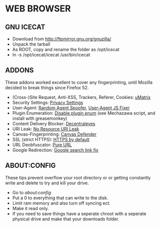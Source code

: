 # WEB BROWSER

## GNU ICECAT
* Download from http://ftpmirror.gnu.org/gnuzilla/
* Unpack the tarball
* As ROOT, copy and rename the folder as /opt/icecat
* ln -s /opt/icecat/icecat /usr/bin/icecat

## ADDONS
These addons worked excellent to cover any fingerprinting, until Mozilla decided to break things since Firefox 52.
* (Cross-)Site Request, Anti-XSS, Trackers, Referer, Cookies: [uMatrix](https://addons.mozilla.org/en-US/firefox/addon/umatrix/)
* Security Settings: [Privacy Settings](https://addons.mozilla.org/en-US/firefox/addon/privacy-settings/)
* User-Agent: [Random Agent Spoofer](https://addons.mozilla.org/en-US/firefox/addon/random-agent-spoofer/), [User-Agent JS Fixer](https://addons.mozilla.org/en-US/firefox/addon/user-agent-js-fixer/)
* Plugin Enumeration: [Disable plugin enum](https://github.com/dillbyrne/random-agent-spoofer/issues/283) (see Mechazawa script, and install with greasemonkey)
* Content Delivery Blocker: [Decentraleyes](https://addons.mozilla.org/en-US/firefox/addon/decentraleyes/)
* URI Leak: [No Resource URI Leak](https://addons.mozilla.org/en-US/firefox/addon/no-resource-uri-leak/)
* Canvas-Fingerprinting: [Canvas Defender](https://addons.mozilla.org/en-US/firefox/addon/no-canvas-fingerprinting/)
* SSL (strict HTTPS): [HTTPS by default](https://addons.mozilla.org/en-US/firefox/addon/https-by-default/)
* URL Deobfuscator: [Pure URL](https://addons.mozilla.org/en-US/firefox/addon/pure-url/)
* Google Redirection: [Google search link fix](https://addons.mozilla.org/en-US/firefox/addon/google-search-link-fix/)

## ABOUT\:CONFIG
These tips prevent overflow your root directory or or getting constantly write and delete to try and kill your drive.
* Go to _about\:config_
* Put a 0 to everything that can write to the disk.
* Limit ram memory and also turn off syncing ect.
* Make it read only.
* If you need to save things have a seperate chroot with a seperate physical drive and make that your downloads folder.
